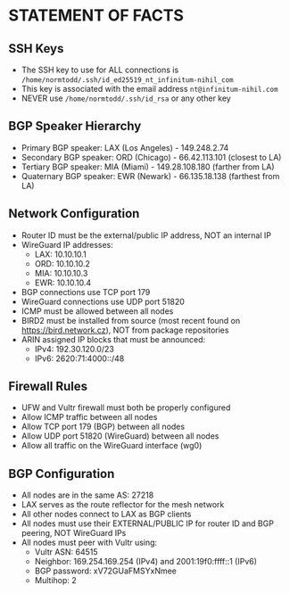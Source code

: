 # STATEMENT OF FACTS

## SSH Keys
- The SSH key to use for ALL connections is `/home/normtodd/.ssh/id_ed25519_nt_infinitum-nihil_com`
- This key is associated with the email address `nt@infinitum-nihil.com`
- NEVER use `/home/normtodd/.ssh/id_rsa` or any other key

## BGP Speaker Hierarchy
- Primary BGP speaker: LAX (Los Angeles) - 149.248.2.74
- Secondary BGP speaker: ORD (Chicago) - 66.42.113.101 (closest to LA)
- Tertiary BGP speaker: MIA (Miami) - 149.28.108.180 (farther from LA)
- Quaternary BGP speaker: EWR (Newark) - 66.135.18.138 (farthest from LA)

## Network Configuration
- Router ID must be the external/public IP address, NOT an internal IP
- WireGuard IP addresses:
  - LAX: 10.10.10.1
  - ORD: 10.10.10.2
  - MIA: 10.10.10.3
  - EWR: 10.10.10.4
- BGP connections use TCP port 179
- WireGuard connections use UDP port 51820
- ICMP must be allowed between all nodes
- BIRD2 must be installed from source (most recent found on https://bird.network.cz), NOT from package repositories
- ARIN assigned IP blocks that must be announced:
  - IPv4: 192.30.120.0/23
  - IPv6: 2620:71:4000::/48

## Firewall Rules
- UFW and Vultr firewall must both be properly configured
- Allow ICMP traffic between all nodes
- Allow TCP port 179 (BGP) between all nodes
- Allow UDP port 51820 (WireGuard) between all nodes
- Allow all traffic on the WireGuard interface (wg0)

## BGP Configuration
- All nodes are in the same AS: 27218
- LAX serves as the route reflector for the mesh network
- All other nodes connect to LAX as BGP clients
- All nodes must use their EXTERNAL/PUBLIC IP for router ID and BGP peering, NOT WireGuard IPs
- All nodes must peer with Vultr using:
  - Vultr ASN: 64515
  - Neighbor: 169.254.169.254 (IPv4) and 2001:19f0:ffff::1 (IPv6)
  - BGP password: xV72GUaFMSYxNmee
  - Multihop: 2
